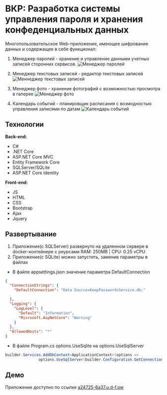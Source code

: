 # ВКР: Разработка системы управления пароля и хранения конфеденциальных данных
Многопользовательское Web-приложение, имеющее шифрование данных и содержащее в себе функционал:
1. Менеджер паролей - хранение и управление данными учетных записей сторонних сервисов.
![Менеджер паролей](https://github.com/astarte19/KeepPasswords/assets/72278018/76057281-e2fe-4fe6-9629-8531dfa1a872)

2. Менеджер текстовых записей - редактор текстовых записей
![Меннеджер текстовых записей](https://github.com/astarte19/KeepPasswords/assets/72278018/64f30d59-fbaa-441e-8ae6-113c6f87d638)

3. Менеджер фото - хранение фотографий с возможностью просмотра в галерее
![Менеджер фото](https://github.com/astarte19/KeepPasswords/assets/72278018/c58cbe9c-5b09-4f96-942b-5dabb707f0d2)

4. Календарь событий - планировщик расписания с возмодностью управления записями по датам
![Календарь событий](https://github.com/astarte19/KeepPasswords/assets/72278018/f1b540c4-03a1-4c92-9170-f9c70820c32e)

## Технологии
**Back-end:**
- C#
- .NET Core
- ASP.NET Core MVC
- Entity Framework Core
- SQLServer/SQLite
- ASP.NET Core Identity

**Front-end:**
- JS
- HTML
- CSS
- Bootstrap
- Ajax
- Jquery

## Развертывание
1. Приложение(с SQLServer) развернуто на удаленном сервере в docker-контейнере с реурсами RAM: 250MB | CPU: 0.25 vCPU
2. Приложение(с SQLite) можно запустить, заменив параметры в файлах
- В файле appsettings.json значение параметра DefaultConnection
```json
{
  "ConnectionStrings": {
    "DefaultConnection": "Data Source=KeepPasswordsService.db;"

  },
  "Logging": {
    "LogLevel": {
      "Default": "Information",
      "Microsoft.AspNetCore": "Warning"
    }
  },
  "AllowedHosts": "*"
}
```
- В файле Program.cs options.UseSqlite на options.UseSqlServer
```C#
builder.Services.AddDbContext<ApplicationContext>(options =>
               options.UseSqlServer(builder.Configuration.GetConnectionString("DefaultConnection")));
```
## Демо
Приложение доступно по ссылке [a24725-6a37.u.d-f.pw](https://a24725-6a37.u.d-f.pw)
